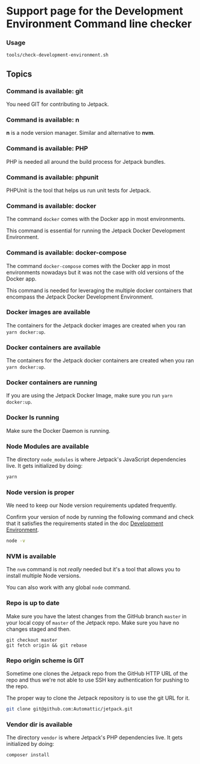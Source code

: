 # Support page for the Development Environment Command line checker

### Usage

```sh
tools/check-development-environment.sh
```

## Topics

### Command is available: git

You need GIT for contributing to Jetpack.

### Command is available: n

**n** is a node version manager. Similar and alternative to **nvm**.

### Command is available: PHP

PHP is needed all around the build process for Jetpack bundles.

### Command is available: phpunit

PHPUnit is the tool that helps us run unit tests for Jetpack.

### Command is available: docker

The command `docker` comes with the Docker app in most environments.

This command is essential for running the Jetpack Docker Development Environment.

### Command is available: docker-compose

The command `docker-compose` comes with the Docker app in most environments nowadays but it was not the case with old versions of the Docker app.

This command is needed for leveraging the multiple docker containers that encompass the Jetpack Docker Development Environment.

### Docker images are available

The containers for the Jetpack docker images are created when you ran `yarn docker:up`.

### Docker containers are available

The containers for the Jetpack docker containers are created when you ran `yarn docker:up`.

### Docker containers are running

If you are using the Jetpack Docker Image, make sure you run `yarn docker:up`.

### Docker Is running

Make sure the Docker Daemon is running.

### Node Modules are available

The directory `node_modules` is where Jetpack's JavaScript dependencies live. It gets initialized by doing:

```sh
yarn
```

### Node version is proper

We need to keep our Node version requirements updated frequently.

Confirm your version of node by running the following command and check that it satisfies the requirements stated in the doc [Development Environment](https://github.com/Automattic/jetpack/blob/master/docs/development-environment.md).

```sh
node -v
```

### NVM is available

The `nvm` command is not _really_ needed but it's a tool that allows you to install multiple Node versions.

You can also work with any global `node` command.

### Repo is up to date

Make sure you have the latest changes from the GitHub branch `master` in your local copy of `master` of the Jetpack repo.
Make sure you have no changes staged and then.

```
git checkout master
git fetch origin && git rebase
```

### Repo origin scheme is GIT

Sometime one clones the Jetpack repo from the GitHub HTTP URL of the repo and thus we're not able to use SSH key authentication for pushing to the repo.

The proper way to clone the Jetpack repository is to use the git URL for it.

```sh
git clone git@github.com:Automattic/jetpack.git
```

### Vendor dir is available
The directory `vendor` is where Jetpack's PHP dependencies live. It gets initialized by doing:

```sh
composer install
```
